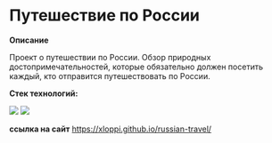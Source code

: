 # Путешествие по России

**Описание**

Проект о путешествии по России.
Обзор природных достопримечательностей, которые обязательно должен посетить каждый, кто отправится путешествовать по России.

**Стек технологий:**

![](https://img.shields.io/badge/-HTML-000000?style=for-the-badge&logo=HTML5)
![](https://img.shields.io/badge/-CSS-000000?style=for-the-badge&logo=CSS3)

**ссылка на сайт**
https://xloppi.github.io/russian-travel/

